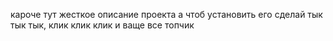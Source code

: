 кароче тут жесткое описание проекта
а чтоб установить его сделай тык тык тык, клик клик клик и ваще все топчик